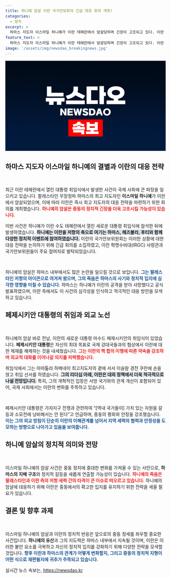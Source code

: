 ```yaml
---
title: 하니예 암살 이란 국가안보회의 긴급 대응 회의 개최!
categories:
  - 정치
excerpt: >
  하마스 지도자 이스마일 하니예가 이란 테헤란에서 암살당하며 긴장이 고조되고 있다. 이란 국가안보위원회는 그의 암살에 대한 대응 전략 회의를 소집, 주변 정세가 더욱 복잡해질 것으로 예상된다. 클릭해 더 알아보세요!
feature_text: >
  하마스 지도자 이스마일 하니예가 이란 테헤란에서 암살당하며 긴장이 고조되고 있다. 이란 국가안보위원회는 그의 암살에 대한 대응 전략 회의를 소집, 주변 정세가 더욱 복잡해질 것으로 예상된다. 클릭해 더 알아보세요!
image: '/assets/img/newsdao_breakingnews.jpg'
---
```


<p><img src="/assets/img/newsdao_breakingnews.jpg" alt="cryptoinkorea 속보" /></p>

<h2 data-ke-size="size26">하마스 지도자 이스마일 하니예의 결별과 이란의 대응 전략</h2>

<p data-ke-size="size16">&nbsp;</p>

<p>최근 이란 테헤란에서 열린 대통령 취임식에서 발생한 사건이 국제 사회에 큰 파장을 일으키고 있습니다. 팔레스타인 무장정파 하마스의 최고 지도자인 <b>이스마일 하니예</b>가 이란에서 암살되었으며, 이에 따라 이란은 즉시 최고 지도자의 대응 전략을 마련하기 위한 회의를 개최했습니다. <b><span style="color: #ee2323;">하니예의 암살은 중동의 정치적 긴장을 더욱 고조시킬 가능성이 있습니다.</span></b></p>

<p>이번 사건은 하니예가 이란 수도 테헤란에서 열린 새로운 대통령 취임식에 참석한 뒤에 발생하였습니다. <b><span style="background-color: #21538527;">하니예는 이란을 저항의 축으로 여기는 하마스, 헤즈볼라, 후티와 함께 다양한 정치적 이벤트에 참여하였습니다.</span></b> 이란의 국가안보위원회는 이러한 상황에 대한 대응 전략을 논의하기 위해 긴급 회의를 소집하였고, 이란 혁명수비대(IRGC) 사령관과 국가안보위원들이 주요 참여자로 발탁되었습니다.</p>

<p data-ke-size="size16">&nbsp;</p>

<p>하니예의 암살은 하마스 내부에서도 많은 논란을 일으킬 것으로 보입니다. <b><span style="color: #1a5490;">그는 팔레스타인 저항의 아이콘으로 여겨져 왔으며, 그의 죽음은 하마스의 사기와 정치적 입지에 심각한 영향을 미칠 수 있습니다.</span></b> 하마스는 하니예가 이란의 공격을 받아 사망했다고 공식 발표하였으며, 이란 측에서도 이 사건의 심각성을 인식하고 적극적인 대응 방안을 모색하고 있습니다. </p>

<h2 data-ke-size="size26">페제시키안 대통령의 취임과 외교 노선</h2>

<p data-ke-size="size16">&nbsp;</p>

<p>하니예의 암살 바로 전날, 이란의 새로운 대통령 마수드 페제시키안의 취임식이 있었습니다. <b>페제시키안 대통령</b>은 자신의 최대 목표로 국제 강대국들과의 협상에서 이란에 대한 제재를 해제하는 것을 내세웠습니다. <b><span style="color: #ee2323;">그는 이란의 핵 합의 이행에 따른 약속을 강조하며 외교적 대화를 이어나갈 의지를 피력했습니다.</span></b></p>

<p>취임식에서 그는 아야톨라 하메네이 최고지도자의 곁에 서서 이슬람 경전 쿠란에 손을 얹고 취임 선서를 하였습니다. <b><span style="background-color: #21538527;">그의 리더십 아래, 이란은 대외 정책에서 더욱 적극적으로 나설 전망입니다.</span></b> 특히, 그의 개혁적인 입장은 서방 국가와의 관계 개선이 포함되어 있어, 국제 사회에서는 이란의 변화를 주목하고 있습니다.</p>

<p data-ke-size="size16">&nbsp;</p>

<p>페제시키안 대통령은 가자지구 전쟁과 관련하여 “[역내 국가들이] 가치 있는 자원을 갈등과 소모전에 낭비해서는 안 된다”고 언급하며, 중동의 평화와 안정을 강조했습니다. <b><span style="color: #1a5490;">이는 그의 외교 방침이 단순히 이란의 이해관계를 넘어서 지역 세력의 협력과 안정성을 도모하는 방향으로 나아가고 있음을 보여줍니다.</span></b></p>

<h2 data-ke-size="size26">하니예 암살의 정치적 의미와 전망</h2>

<p data-ke-size="size16">&nbsp;</p>

<p>이스마일 하니예의 암살 사건은 중동 정치에 중대한 변화를 가져올 수 있는 사안으로, <b>하마스의 지배 구조</b>와 정치적 갈등을 새롭게 연출할 가능성이 있습니다. <b><span style="color: #ee2323;">하니예의 죽음은 팔레스타인과 이란 측의 저항 세력 간의 타격이 큰 이슈로 떠오르고 있습니다.</span></b> 하니예의 암살에 대응하기 위해 이란은 중동에서의 확고한 입지를 유지하기 위한 전략을 세울 필요가 있습니다.</p>

<h2 data-ke-size="size26">결론 및 향후 과제</h2>

<p data-ke-size="size16">&nbsp;</p>

<p>이스마일 하니예의 암살과 이란의 정치적 반응은 앞으로의 중동 정세를 좌우할 중요한 사건입니다. <b>하니예의 유산</b>과 그의 지도력은 하마스 내부에서 지속될 것이며, 이란은 이러한 불안 요소를 극복하고 자신의 정치적 입지를 강화하기 위해 다양한 전략을 모색할 것입니다. <b><span style="color: #1a5490;">향후 이란과 하마스의 관계가 어떻게 변화할지, 그리고 중동의 정치적 지형이 어떤 식으로 재편될지에 귀추가 주목되고 있습니다.</span></b></p>
실시간 뉴스 속보는, <a href="https://newsdao.kr" rel="dofollow">https://newsdao.kr</a>


